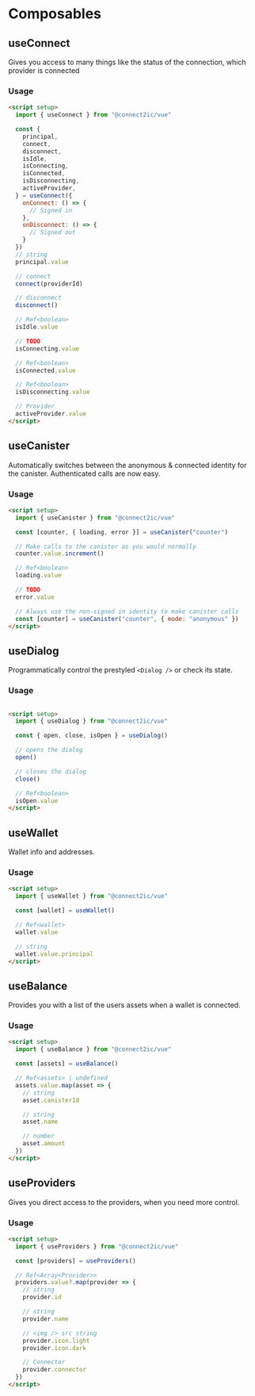 # Composables

## useConnect

Gives you access to many things like the status of the connection, which provider is connected

### Usage

```html
<script setup>
  import { useConnect } from "@connect2ic/vue"

  const {
    principal,
    connect,
    disconnect,
    isIdle,
    isConnecting,
    isConnected,
    isDisconnecting,
    activeProvider,
  } = useConnect({
    onConnect: () => {
      // Signed in
    },
    onDisconnect: () => {
      // Signed out
    }
  })
  // string
  principal.value

  // connect
  connect(providerId)

  // disconnect
  disconnect()

  // Ref<boolean>
  isIdle.value

  // TODO
  isConnecting.value

  // Ref<boolean>
  isConnected.value

  // Ref<boolean>
  isDisconnecting.value

  // Provider
  activeProvider.value
</script>
```

## useCanister

Automatically switches between the anonymous & connected identity for the canister. Authenticated calls are now easy.

### Usage

```html
<script setup>
  import { useCanister } from "@connect2ic/vue"

  const [counter, { loading, error }] = useCanister("counter")

  // Make calls to the canister as you would normally
  counter.value.increment()

  // Ref<boolean>
  loading.value

  // TODO
  error.value

  // Always use the non-signed in identity to make canister calls
  const [counter] = useCanister("counter", { mode: "anonymous" })
</script>
```

## useDialog

Programmatically control the prestyled `<Dialog />` or check its state.

### Usage

```html

<script setup>
  import { useDialog } from "@connect2ic/vue"

  const { open, close, isOpen } = useDialog()

  // opens the dialog
  open()

  // closes the dialog
  close()

  // Ref<boolean>
  isOpen.value
</script>
```

## useWallet

Wallet info and addresses.

### Usage

```html
<script setup>
  import { useWallet } from "@connect2ic/vue"

  const [wallet] = useWallet()

  // Ref<wallet>
  wallet.value

  // string
  wallet.value.principal
</script>
```

## useBalance

Provides you with a list of the users assets when a wallet is connected.

### Usage

```html
<script setup>
  import { useBalance } from "@connect2ic/vue"

  const [assets] = useBalance()

  // Ref<assets> | undefined
  assets.value.map(asset => {
    // string
    asset.canisterId

    // string
    asset.name

    // number
    asset.amount
  })
</script>
```

## useProviders

Gives you direct access to the providers, when you need more control.

### Usage

```html
<script setup>
  import { useProviders } from "@connect2ic/vue"

  const [providers] = useProviders()

  // Ref<Array<Provider>>
  providers.value?.map(provider => {
    // string
    provider.id

    // string
    provider.name

    // <img /> src string
    provider.icon.light
    provider.icon.dark

    // Connector
    provider.connector
  })
</script>
```